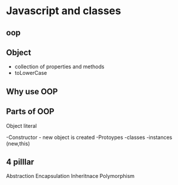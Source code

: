 # Javascript and classes

## oop

## Object
- collection of properties and methods
- toLowerCase

## Why use OOP

## Parts of OOP
Object literal

-Constructor - new object is created
-Protoypes
-classes
-instances (new,this)

## 4 pilllar
Abstraction
Encapsulation
Inheritnace
Polymorphism